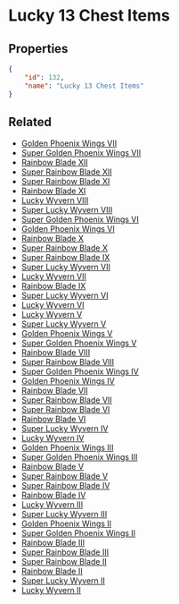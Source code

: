 # Lucky 13 Chest Items

<no description available>

## Properties

```json
{
    "id": 132,
    "name": "Lucky 13 Chest Items"
}
```

## Related

- [Golden Phoenix Wings VII](../items/9069-golden-phoenix-wings-vii.md)
- [Super Golden Phoenix Wings VII](../items/9075-super-golden-phoenix-wings-vii.md)
- [Rainbow Blade XII](../items/9086-rainbow-blade-xii.md)
- [Super Rainbow Blade XII](../items/9097-super-rainbow-blade-xii.md)
- [Super Rainbow Blade XI](../items/9096-super-rainbow-blade-xi.md)
- [Rainbow Blade XI](../items/9085-rainbow-blade-xi.md)
- [Lucky Wyvern VIII](../items/9107-lucky-wyvern-viii.md)
- [Super Lucky Wyvern VIII](../items/9109-super-lucky-wyvern-viii.md)
- [Super Golden Phoenix Wings VI](../items/9074-super-golden-phoenix-wings-vi.md)
- [Golden Phoenix Wings VI](../items/9068-golden-phoenix-wings-vi.md)
- [Rainbow Blade X](../items/9084-rainbow-blade-x.md)
- [Super Rainbow Blade X](../items/9095-super-rainbow-blade-x.md)
- [Super Rainbow Blade IX](../items/9094-super-rainbow-blade-ix.md)
- [Super Lucky Wyvern VII](../items/9108-super-lucky-wyvern-vii.md)
- [Lucky Wyvern VII](../items/9106-lucky-wyvern-vii.md)
- [Rainbow Blade IX](../items/9083-rainbow-blade-ix.md)
- [Super Lucky Wyvern VI](../items/9063-super-lucky-wyvern-vi.md)
- [Lucky Wyvern VI](../items/9058-lucky-wyvern-vi.md)
- [Lucky Wyvern V](../items/9057-lucky-wyvern-v.md)
- [Super Lucky Wyvern V](../items/9062-super-lucky-wyvern-v.md)
- [Golden Phoenix Wings V](../items/9067-golden-phoenix-wings-v.md)
- [Super Golden Phoenix Wings V](../items/9073-super-golden-phoenix-wings-v.md)
- [Rainbow Blade VIII](../items/9082-rainbow-blade-viii.md)
- [Super Rainbow Blade VIII](../items/9093-super-rainbow-blade-viii.md)
- [Super Golden Phoenix Wings IV](../items/9072-super-golden-phoenix-wings-iv.md)
- [Golden Phoenix Wings IV](../items/9066-golden-phoenix-wings-iv.md)
- [Rainbow Blade VII](../items/9081-rainbow-blade-vii.md)
- [Super Rainbow Blade VII](../items/9092-super-rainbow-blade-vii.md)
- [Super Rainbow Blade VI](../items/9091-super-rainbow-blade-vi.md)
- [Rainbow Blade VI](../items/9080-rainbow-blade-vi.md)
- [Super Lucky Wyvern IV](../items/9061-super-lucky-wyvern-iv.md)
- [Lucky Wyvern IV](../items/9056-lucky-wyvern-iv.md)
- [Golden Phoenix Wings III](../items/9065-golden-phoenix-wings-iii.md)
- [Super Golden Phoenix Wings III](../items/9071-super-golden-phoenix-wings-iii.md)
- [Rainbow Blade V](../items/9079-rainbow-blade-v.md)
- [Super Rainbow Blade V](../items/9090-super-rainbow-blade-v.md)
- [Super Rainbow Blade IV](../items/9089-super-rainbow-blade-iv.md)
- [Rainbow Blade IV](../items/9078-rainbow-blade-iv.md)
- [Lucky Wyvern III](../items/9055-lucky-wyvern-iii.md)
- [Super Lucky Wyvern III](../items/9060-super-lucky-wyvern-iii.md)
- [Golden Phoenix Wings II](../items/9064-golden-phoenix-wings-ii.md)
- [Super Golden Phoenix Wings II](../items/9070-super-golden-phoenix-wings-ii.md)
- [Rainbow Blade III](../items/9077-rainbow-blade-iii.md)
- [Super Rainbow Blade III](../items/9088-super-rainbow-blade-iii.md)
- [Super Rainbow Blade II](../items/9087-super-rainbow-blade-ii.md)
- [Rainbow Blade II](../items/9076-rainbow-blade-ii.md)
- [Super Lucky Wyvern II](../items/9059-super-lucky-wyvern-ii.md)
- [Lucky Wyvern II](../items/9054-lucky-wyvern-ii.md)

